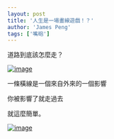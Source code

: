 ```yaml
---
layout: post
title: '人生是一場畫線遊戲！？'
author: 'James Peng'
tags: ['嘴砲']
---
```


道路到底該怎麼走？

[![image](http://lh4.ggpht.com/_AnTT9cbXdqY/SgFFkVlxfNI/AAAAAAAAG5s/tA1DhQe3zGY/image_thumb%5B1%5D.png?imgmax=800 "image")](http://lh3.ggpht.com/_AnTT9cbXdqY/SgFFjtbjxZI/AAAAAAAAG5o/UAy4Q0PV2Rk/s1600-h/image%5B5%5D.png)

一條橫線是一個來自外來的一個影響

你被影響了就走過去

就這麼簡單。

[![image](http://lh6.ggpht.com/_AnTT9cbXdqY/SgFFlo1CHMI/AAAAAAAAG50/LjUUNK26veI/image_thumb%5B5%5D.png?imgmax=800 "image")](http://lh3.ggpht.com/_AnTT9cbXdqY/SgFFk8Rm9TI/AAAAAAAAG5w/YyhdnGQbxO4/s1600-h/image%5B17%5D.png)

